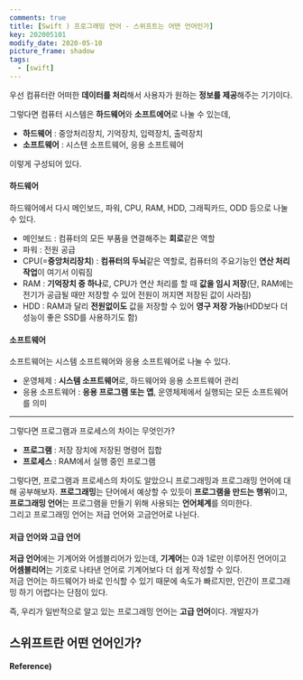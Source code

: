 ```yaml
---
comments: true
title: [Swift ) 프로그래밍 언어 - 스위프트는 어떤 언어인가]
key: 202005101
modify_date: 2020-05-10
picture_frame: shadow
tags:
  - [swift]
---
```

 
우선 컴퓨터란 어떠한 **데이터를 처리**해서 사용자가 원하는 **정보를 제공**해주는 기기이다.   
 
그렇다면 컴퓨터 시스템은 **하드웨어**와 **소프트에어**로 나눌 수 있는데,   
 
- **하드웨어** : 중앙처리장치, 기억장치, 입력장치, 출력장치
- **소프트웨어** : 시스텐 소프트웨어, 응용 소프트웨어   
 
이렇게 구성되어 있다.
    
    
#### 하드웨어
 
하드웨어에서 다시 메인보드, 파워, CPU, RAM, HDD, 그래픽카드, ODD 등으로 나눌 수 있다.
 
- 메인보드 : 컴퓨터의 모든 부품을 연결해주는 **회로**같은 역할
- 파워 : 전원 공급
- CPU(=**중앙처리장치**) : **컴퓨터의 두뇌**같은 역할로, 컴퓨터의 주요기능인 **연산 처리 작업**이 여기서 이뤄짐
- RAM : **기억장치 중 하나**로, CPU가 연산 처리를 할 때 **값을 임시 저장**(단, RAM에는 전기가 공급될 때만 저장할 수 있어 전원이 꺼지면 저장된 값이 사라짐)
- HDD : RAM과 달리 **전원없이도** 값을 저장할 수 있어 **영구 저장 가능**(HDD보다 더 성능이 좋은 SSD를 사용하기도 함)
 
#### 소프트웨어
 
소프트웨어는 시스템 소프트웨어와 응용 소프트웨어로 나눌 수 있다.
 
- 운영체제 : **시스템 소프트웨어**로, 하드웨어와 응용 소프트웨어 관리
- 응용 소프트웨어 : **응용 프로그램 또는 앱**, 운영체제에서 실행되는 모든 소프트웨어를 의미
 
***
 
그렇다면 프로그램과 프로세스의 차이는 무엇인가?
 
- **프로그램** : 저장 장치에 저장된 명령어 집합
- **프로세스** : RAM에서 실행 중인 프로그램
    
    
그렇다면, 프로그램과 프로세스의 차이도 알았으니 프로그래밍과 프로그래밍 언어에 대해 공부해보자.
**프로그래밍**는 단어에서 예상할 수 있듯이 **프로그램을 만드는 행위**이고, **프로그래밍 언어**는 프로그램을 만들기 위해 사용되는 **언어체계**를 의미한다.   
그리고 프로그래밍 언어는 저급 언어와 고금언어로 나뉜다.
 
#### 저급 언어와 고급 언어
 
**저급 언어**에는 기계어와 어셈블리어가 있는데, **기계어**는 0과 1로만 이루어진 언어이고 **어셈블리어**는 기호로 나타낸 언어로 기계어보다 더 쉽게 작성할 수 있다.   
저금 언어는 하드웨어가 바로 인식할 수 있기 때문에 속도가 빠르지만, 인간이 프로그래밍 하기 어렵다는 단점이 있다.   
 
즉, 우리가 일반적으로 알고 있는 프로그래밍 언어는 **고급 언어**이다. 개발자가 
 
## 스위프트란 어떤 언어인가?

#### Reference)

